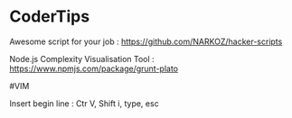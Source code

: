 # CoderTips

Awesome script for your job : https://github.com/NARKOZ/hacker-scripts

Node.js Complexity Visualisation Tool : https://www.npmjs.com/package/grunt-plato

#VIM

Insert begin line : Ctr V, Shift i, type, esc
